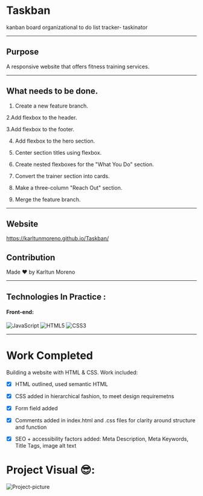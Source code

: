 # Taskban
kanban board organizational to do list tracker- taskinator


________________________________________________________________________________________________________________________________________________________________
## Purpose
A responsive website that offers fitness training services.
____________________________________________________________________________________________________________________________________________________________________

## What needs to be done.
1. Create a new feature branch.

2.Add flexbox to the header.

3.Add flexbox to the footer.

4. Add flexbox to the hero section.

5. Center section titles using flexbox.

6. Create nested flexboxes for the "What You Do" section.

7. Convert the trainer section into cards.

8. Make a three-column "Reach Out" section.

9. Merge the feature branch.
____________________________________________________________________________________________________________________________________________________________________

## Website

https://karltunmoreno.github.io/Taskban/


## Contribution
Made ❤️ by Karltun Moreno


________________________________________________________________________________________________________________________________________________________

## Technologies In Practice :
  
  #### Front-end:
 ![JavaScript](https://img.shields.io/badge/-JavaScript-%23F7DF1C?style=flat-square&logo=javascript&logoColor=000000&color=d1b01f)
![HTML5](https://img.shields.io/badge/html5-%23E34F26.svg?logo=html5&logoColor=white&style=for-the-badge)
![CSS3](https://img.shields.io/badge/css3-%231572B6.svg?logo=css3&logoColor=white&style=for-the-badge)

     
_______________________________________________________________________________________________________________________________________________________

# Work Completed
Building a website with HTML & CSS. Work included:

- [x] HTML outlined, used semantic HTML
- [x] CSS added in hierarchical fashion, to meet design requiremetns
- [x] Form field added
- [x] Comments added in index.html and .css files for clarity around structure and function 
- [x] SEO + accessibility factors added: Meta Description, Meta Keywords, Title Tags, image alt text 


# Project Visual 😎:
![Project-picture](https://media-exp1.licdn.com/dms/image/C5622AQGs6NuC692Ikg/feedshare-shrink_800/0/1664440734826?e=1667433600&v=beta&t=Nc-Q8_DJiqhDx8kib2sGppy3mYXBWqZkpOQmIm2Mek0)
